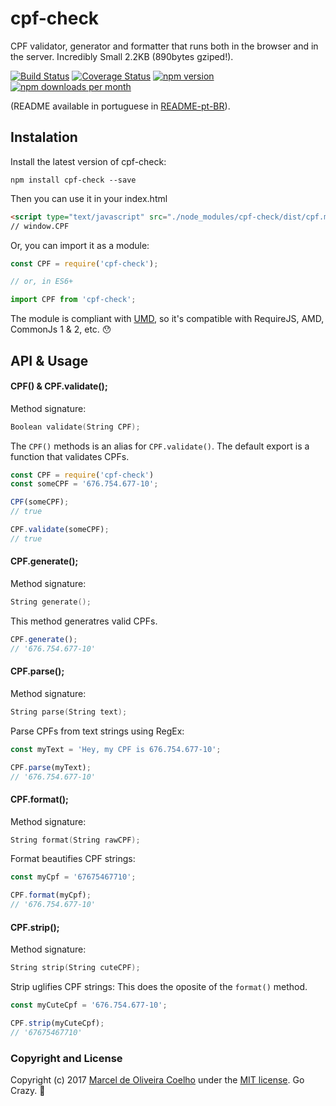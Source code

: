 # cpf-check
CPF validator, generator and formatter that runs both in the browser and in the server. Incredibly Small 2.2KB (890bytes gziped!).

[![Build Status](https://travis-ci.org/flasd/cpf-check.svg?branch=master)](https://travis-ci.org/flasd/cpf-check) 
[![Coverage Status](https://coveralls.io/repos/github/flasd/cpf-check/badge.svg?branch=master)](https://coveralls.io/github/flasd/cpf-check?branch=master) 
[![npm version](https://badge.fury.io/js/cpf-check.svg)](https://www.npmjs.com/package/cpf-check) 
[![npm downloads per month](https://img.shields.io/npm/dm/cpf-check.svg)](https://www.npmjs.com/package/cpf-check)

(README available in portuguese in [README-pt-BR](https://github.com/flasd/cpf-check/blob/master/README-pt-BR.md)).
## Instalation
Install the latest version of cpf-check:
```
npm install cpf-check --save
```
Then you can use it in your index.html
```html
<script type="text/javascript" src="./node_modules/cpf-check/dist/cpf.min.js"></script>
// window.CPF
```
Or, you can import it as a module:
```javascript
const CPF = require('cpf-check');

// or, in ES6+

import CPF from 'cpf-check';
```
The module is compliant with [UMD](https://github.com/umdjs/umd), so it's compatible with RequireJS, AMD, CommonJs 1 & 2, etc. :hushed:


## API & Usage
#### CPF() & CPF.validate();
Method signature:
```c
Boolean validate(String CPF);
```
The `CPF()` methods is an alias for `CPF.validate()`. The default export is a function that validates CPFs. 
```javascript
const CPF = require('cpf-check')
const someCPF = '676.754.677-10';

CPF(someCPF);
// true

CPF.validate(someCPF);
// true
```


#### CPF.generate();
Method signature:
```c
String generate();
```
This method generatres valid CPFs.

```javascript
CPF.generate();
// '676.754.677-10'
```


#### CPF.parse();
Method signature:
```c
String parse(String text);
```
Parse CPFs from text strings using RegEx:
```javascript
const myText = 'Hey, my CPF is 676.754.677-10';

CPF.parse(myText);
// '676.754.677-10'
```

#### CPF.format();
Method signature:
```c
String format(String rawCPF);
```
Format beautifies CPF strings:
```javascript
const myCpf = '67675467710';

CPF.format(myCpf);
// '676.754.677-10'
```

#### CPF.strip();
Method signature:
```c
String strip(String cuteCPF);
```
Strip uglifies CPF strings: This does the oposite of the  `format()`  method.
```javascript
const myCuteCpf = '676.754.677-10';

CPF.strip(myCuteCpf);
// '67675467710'
```

### Copyright and License

Copyright (c) 2017 [Marcel de Oliveira Coelho](https://github.com/flasd) under the [MIT license](https://github.com/flasd/cpf-check/blob/master/LICENSE.md). Go Crazy. :rocket:
